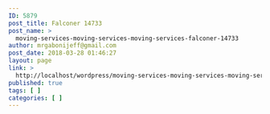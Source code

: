 ```yaml
---
ID: 5879
post_title: Falconer 14733
post_name: >
  moving-services-moving-services-moving-services-falconer-14733
author: mrgabonijeff@gmail.com
post_date: 2018-03-28 01:46:27
layout: page
link: >
  http://localhost/wordpress/moving-services-moving-services-moving-services-falconer-14733/
published: true
tags: [ ]
categories: [ ]
---
```

